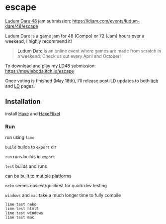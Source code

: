 # escape

[Ludum Dare 48](https://ldjam.com/events/ludum-dare/48) jam submission: https://ldjam.com/events/ludum-dare/48/escape

Ludum Dare is a game jam for 48 (Compo) or 72 (Jam) hours over a weekend, I highly recommend it!

> [Ludum Dare](https://ldjam.com/) is an online event where games are made from scratch in a weekend. Check us out every April and October!

To download and play my LD48 submission: https://mswieboda.itch.io/escape

Once voting is finished (May 18th), I'll release post-LD updates to both [itch](https://mswieboda.itch.io/escape) and [LD](https://ldjam.com/events/ludum-dare/48/escape) pages.

## Installation

install [Haxe](https://haxe.org/) and [HaxeFlixel](https://haxeflixel.com/documentation/install-haxeflixel/)

### Run
run using `lime`

`build` builds to `export` dir

`run` runs builds in `export`

`test` builds and runs

can be built to mutiple platforms

`neko` seems easiest/quickest for quick dev testing

`windows` and `mac` take a much longer time to fully compile

```
lime test neko
lime test html5
lime test windows
lime test mac
```
